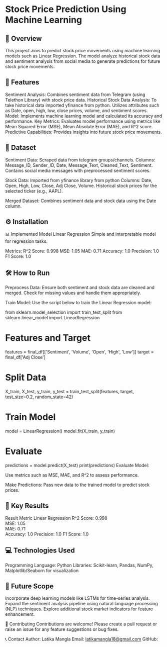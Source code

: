 # Stock Price Prediction Using Machine Learning
## 📌 Overview
This project aims to predict stock price movements using machine learning models such as Linear Regression. The model analyze historical stock data and sentiment analysis from social media to generate predictions for future stock price movements.

## 🚀 Features
Sentiment Analysis: Combines sentiment data from Telegram (using Telethon Library) with stock price data.
Historical Stock Data Analysis: To take historical data imported yfinance from python. Utilizes attributes such as Date, open, high, low, close prices, volume, and sentiment scores.
Model: Implements machine learning model and calculated its accuracy and performance.
Key Metrics: Evaluates model performance using metrics like Mean Squared Error (MSE), Mean Absolute Error (MAE), and R^2 score.
Predictive Capabilities: Provides insights into future stock price movements.

## 📂 Dataset
Sentiment Data: Scraped data from telegram groups/channels. 
Columns: Message_ID, Sender_ID, Date, Message_Text, Cleaned_Text, Sentiment.
Contains social media messages with preprocessed sentiment scores.

Stock Data: Imported from yfinance library from python 
Columns: Date, Open, High, Low, Close, Adj Close, Volume.
Historical stock prices for the selected ticker (e.g., AAPL).

Merged Dataset:
Combines sentiment data and stock data using the Date column.

## ⚙️ Installation

📊 Implemented Model
Linear Regression
Simple and interpretable model for regression tasks.

Metrics:
R^2 Score: 0.998
MSE: 1.05
MAE: 0.71
Accuracy: 1.0
Precision: 1.0
F1 Score: 1.0

## 🛠️ How to Run

Preprocess Data:
Ensure both sentiment and stock data are cleaned and merged.
Check for missing values and handle them appropriately.

Train Model:
Use the script below to train the Linear Regression model:

from sklearn.model_selection import train_test_split
from sklearn.linear_model import LinearRegression

# Features and Target
features = final_df[['Sentiment', 'Volume', 'Open', 'High', 'Low']]
target = final_df['Adj Close']

# Split Data
X_train, X_test, y_train, y_test = train_test_split(features, target, test_size=0.2, random_state=42)

# Train Model
model = LinearRegression()
model.fit(X_train, y_train)

# Evaluate
predictions = model.predict(X_test)
print(predictions)
Evaluate Model:

Use metrics such as MSE, MAE, and R^2 to assess performance.

Make Predictions:
Pass new data to the trained model to predict stock prices.

## 🔑 Key Results
Result Metric	Linear Regression
R^2 Score:	0.998	
MSE:	1.05	
MAE:	0.71	
Accuracy: 1.0
Precision: 1.0
F1 Score: 1.0

## 💻 Technologies Used
Programming Language: Python
Libraries: Scikit-learn, Pandas, NumPy, Matplotlib/Seaborn for visualization

## 📝 Future Scope
Incorporate deep learning models like LSTMs for time-series analysis.
Expand the sentiment analysis pipeline using natural language processing (NLP) techniques.
Explore additional stock market indicators for feature enhancement.


🤝 Contributing
Contributions are welcome! Please create a pull request or raise an issue for any feature suggestions or bug fixes.

📞 Contact
Author: Latika Mangla
Email: latikamangla18@gmail.com
GitHub: 
